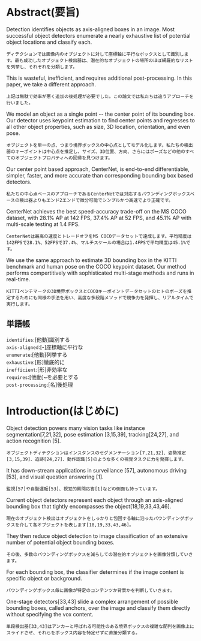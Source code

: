 # Abstract(要旨)
Detection identifies objects as axis-aligned boxes in an image. Most successful object detectors enumerate a nearly exhaustive list of potential object locations and classify each.

```ディテクションでは画像内のオブジェクトに対して座標軸に平行なボックスとして識別します。最も成功したオブジェクト検出器は、潜在的なオブジェクトの場所のほぼ網羅的なリストを列挙し、それぞれを分類します。```

This is wasteful, inefficient, and requires additional post-processing. In this paper, we take a different approach.

```上記は無駄で効率が悪く追加の後処理が必要でした。この論文では私たちは違うアプローチを行いました。```

We model an object as a single point -- the center point of its bounding box. Our detector uses keypoint estimation to find center points and regresses to all other object properties, such as size, 3D location, orientation, and even pose.

```オブジェクトを単一の点、つまり境界ボックスの中心点としてモデル化します。私たちの検出器のキーポイントは中心点を推定し、サイズ、3D位置、方向、さらにはポーズなどの他のすべてのオブジェクトプロパティへの回帰を見つけます。```

Our center point based approach, CenterNet, is end-to-end differentiable, simpler, faster, and more accurate than corresponding bounding box based detectors.

```私たちの中心点ベースのアプローチであるCenterNetでは対応するバウンディングボックスベースの検出器よりもエンド2エンドで微分可能でシンプルかつ高速でより正確です。```

CenterNet achieves the best speed-accuracy trade-off on the MS COCO dataset, with 28.1% AP at 142 FPS, 37.4% AP at 52 FPS, and 45.1% AP with multi-scale testing at 1.4 FPS.

```CenterNetは最高の速度とトレードオフをMS COCOデータセットで達成します。平均精度は142FPSで28.1%、52FPSで37.4%、マルチスケールの場合は1.4FPSで平均精度は45.1%です。```

We use the same approach to estimate 3D bounding box in the KITTI benchmark and human pose on the COCO keypoint dataset. Our method performs compertitively with sophisticated multi-stage methods and runs in real-time.

```KITTIベンチマークの3D境界ボックスとCOCOキーポイントデータセットのヒトのポーズを推定するためにも同様の手法を用い、高度な多段階メソッドで競争力を発揮し、リアルタイムで実行します。```

## 単語帳
`identifies`:[他動]識別する   
`axis-aligned`:[-]座標軸に平行な   
`enumerate`:[他動]列挙する   
`exhaustive`:[形]徹底的に   
`inefficient`:[形]非効率な   
`requires`:[他動]~を必要とする   
`post-processing`:[名]後処理




# Introduction(はじめに)
Object detection powers many vision tasks like instance segmentation[7,21,32], pose estimation [3,15,39], tracking[24,27], and action recognition [5]. 

```オブジェクトディテクションはインスタンスのセグメンテーション[7,21,32]、姿勢推定[3,15,39]、追跡[24,27]、動作認識[5]のような多くの視覚タスクに力を発揮します。```


It has down-stream applications in surveillance [57], autonomous driving [53], and visual question answering [1].

```監視[57]や自動運転[53]、視覚的質問応答[1]などの側面も持っています。```

Current object detectors represent each object through an axis-aligned bounding box that tightly encompasses the object[18,19,33,43,46].

```現在のオブジェクト検出はオブジェクトをしっかりと包囲する軸に沿ったバウンディングボックスを介して各オブジェクトを表します[18,19,33,43,46]。```

They then reduce object detection to image classification of an extensive number of potential object bounding boxes.

```その後、多数のバウンディングボックスを減らしての潜在的オブジェクトを画像分類していきます。```

For each bounding box, the classifier determines if the image content is specific object or background.

```バウンディングボックス毎に画像が特定のコンテンツか背景かを判断していきます。```

One-stage detectors[33,43] slide a complex arrangement of possible bounding boxes, called anchors, over the image and classify them directly without specifying the vox content.

```単段検出器[33,43]はアンカーと呼ばれる可能性のある境界ボックスの複雑な配列を画像上にスライドさせ、それらをボックス内容を特定せずに直接分類する。```




